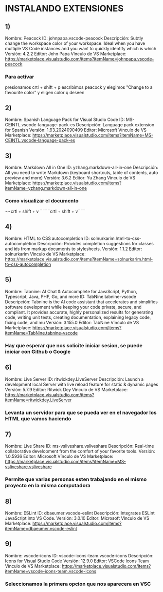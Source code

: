 # INSTALANDO EXTENSIONES



## 1) 
Nombre: Peacock
ID: johnpapa.vscode-peacock
Descripción: Subtly change the workspace color of your workspace. Ideal when you have multiple VS Code instances and you want to quickly identify which is which.
Versión: 4.2.2
Editor: John Papa
Vínculo de VS Marketplace: https://marketplace.visualstudio.com/items?itemName=johnpapa.vscode-peacock
### Para activar
presionamos crtl + shift + p 
escribimos peacock y elegimos "Change to a favourite color"
y eligen color q deseen

## 2) 
Nombre: Spanish Language Pack for Visual Studio Code
ID: MS-CEINTL.vscode-language-pack-es
Descripción: Language pack extension for Spanish
Versión: 1.93.2024090409
Editor: Microsoft
Vínculo de VS Marketplace: https://marketplace.visualstudio.com/items?itemName=MS-CEINTL.vscode-language-pack-es

## 3) 
Nombre: Markdown All in One
ID: yzhang.markdown-all-in-one
Descripción: All you need to write Markdown (keyboard shortcuts, table of contents, auto preview and more)
Versión: 3.6.2
Editor: Yu Zhang
Vínculo de VS Marketplace: https://marketplace.visualstudio.com/items?itemName=yzhang.markdown-all-in-one


### Como visualizar el documento
¬¬crtl + shift + v
¨¨¨¨crtl + shift + v¨¨¨

## 4)
Nombre: HTML to CSS autocompletion
ID: solnurkarim.html-to-css-autocompletion
Descripción: Provides completion suggestions for classes and ids from markup documents to stylesheets.
Versión: 1.1.2
Editor: solnurkarim
Vínculo de VS Marketplace: https://marketplace.visualstudio.com/items?itemName=solnurkarim.html-to-css-autocompletion

## 5)
Nombre: Tabnine: AI Chat & Autocomplete for JavaScript, Python, Typescript, Java, PHP, Go, and more
ID: TabNine.tabnine-vscode
Descripción: Tabnine is the AI code assistant that accelerates and simplifies software development while keeping your code private, secure, and compliant. It provides accurate, highly personalized results for generating code, writing unit tests, creating documentation, explaining legacy code, fixing code, and mu
Versión: 3.155.0
Editor: TabNine
Vínculo de VS Marketplace: https://marketplace.visualstudio.com/items?itemName=TabNine.tabnine-vscode

### Hay que esperar que nos solicite iniciar sesion, se puede iniciar con Github o Google

## 6) 
Nombre: Live Server
ID: ritwickdey.LiveServer
Descripción: Launch a development local Server with live reload feature for static & dynamic pages
Versión: 5.7.9
Editor: Ritwick Dey
Vínculo de VS Marketplace: https://marketplace.visualstudio.com/items?itemName=ritwickdey.LiveServer
### Levanta un servidor para que se pueda ver en el navegador los HTML que vamos haciendo 

## 7)
Nombre: Live Share
ID: ms-vsliveshare.vsliveshare
Descripción: Real-time collaborative development from the comfort of your favorite tools.
Versión: 1.0.5936
Editor: Microsoft
Vínculo de VS Marketplace: https://marketplace.visualstudio.com/items?itemName=MS-vsliveshare.vsliveshare

 ### Permite que varias personas esten trabajando en el mismo proyecto en la misma computadora 

## 8)
Nombre: ESLint
ID: dbaeumer.vscode-eslint
Descripción: Integrates ESLint JavaScript into VS Code.
Versión: 3.0.10
Editor: Microsoft
Vínculo de VS Marketplace: https://marketplace.visualstudio.com/items?itemName=dbaeumer.vscode-eslint

## 9)
Nombre: vscode-icons
ID: vscode-icons-team.vscode-icons
Descripción: Icons for Visual Studio Code
Versión: 12.9.0
Editor: VSCode Icons Team
Vínculo de VS Marketplace: https://marketplace.visualstudio.com/items?itemName=vscode-icons-team.vscode-icons
### Seleccionamos la primera opcion que nos aparecera en VSC
